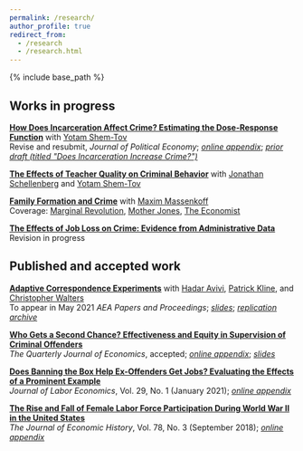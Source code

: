```yaml
---
permalink: /research/
author_profile: true
redirect_from:
  - /research
  - /research.html
---
```


{% include base_path %}

## Works in progress 

[**How Does Incarceration Affect Crime? Estimating the Dose-Response Function**](https://yotamshemtov.github.io/files/Rose_Shemtov_2020_Manuscript.pdf) with [Yotam Shem-Tov](https://yotamshemtov.github.io/index.html)  
Revise and resubmit, *Journal of Political Economy*; [*online appendix*](https://yotamshemtov.github.io/files/Rose_Shemtov_2020_Online_Appendix.pdf); [*prior draft (titled "Does Incarceration Increase Crime?")*](https://yotamshemtov.github.io/files/YotamShemTov_JMP.pdf)

[**The Effects of Teacher Quality on Criminal Behavior**](https://drive.google.com/uc?export=pdf&id=1agkUuMjtPIPoQlgQEel3tVVofs2WFVsA) with [Jonathan Schellenberg](https://sites.google.com/view/jonathanschellenberg/home?authuser=0) and [Yotam Shem-Tov](https://yotamshemtov.github.io/index.html)  

[**Family Formation and Crime**](http://maximmassenkoff.com/FamilyFormationAndCrime.pdf) with [Maxim Massenkoff](http://maximmassenkoff.com)  
Coverage: [Marginal Revolution](https://marginalrevolution.com/marginalrevolution/2019/11/more-pregnancy-less-crime.html), [Mother Jones](https://www.motherjones.com/kevin-drum/2019/11/having-a-baby-cuts-crime-by-25/), [The Economist](https://www.economist.com/graphic-detail/2020/01/03/the-prospect-of-parenthood-makes-people-more-law-abiding)

[**The Effects of Job Loss on Crime: Evidence from Administrative Data**](/files/jobloss_crime_ekr_vf.pdf)  
Revision in progress


## Published and accepted work

[**Adaptive Correspondence Experiments**](https://eml.berkeley.edu//~crwalters/papers/skynet.pdf) with [Hadar Avivi](https://avivihadar.github.io/), [Patrick Kline](https://eml.berkeley.edu/~pkline/), and [Christopher Walters](https://eml.berkeley.edu/~crwalters/)   
To appear in May 2021 *AEA Papers and Proceedings*; [*slides*](https://avivihadar.github.io/files/Slides_final.pdf); [*replication archive*](https://avivihadar.github.io/files/final_code.zip)

[**Who Gets a Second Chance? Effectiveness and Equity in Supervision of Criminal Offenders**](/files/jmp.pdf)   
*The Quarterly Journal of Economics*, accepted; [*online appendix*](/files/jmp_online_appendix.pdf); [*slides*](/files/rose_second_chances.pdf)

[**Does Banning the Box Help Ex-Offenders Get Jobs? Evaluating the Effects of a Prominent Example**](/files/btbjole_final.pdf)  
*Journal of Labor Economics*, Vol. 29, No. 1 (January 2021); [*online appendix*](/files/btb_online_appendix_0418.pdf)

[**The Rise and Fall of Female Labor Force Participation During World War II in the United States**](/files/rise_and_fall.pdf)  
*The Journal of Economic History*, Vol. 78, No. 3 (September 2018); [*online appendix*](/files/rise_and_fall_online_appendix.pdf)
